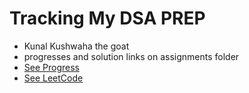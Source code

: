 # Tracking My DSA PREP 
- Kunal Kushwaha the goat 
- progresses and solution links on assignments folder
- [See Progress](https://github.com/bivekk51/DSA-Progress/blob/main/progress.md)
- [See LeetCode](https://leetcode.com/u/Bivek08/)